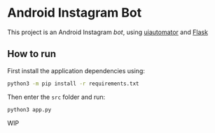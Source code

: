 # Android Instagram Bot

This project is an Android Instagram _bot_, using [uiautomator](https://github.com/xiaocong) and [Flask](https://github.com/pallets/flask)

## How to run

First install the application dependencies using:
```sh
python3 -m pip install -r requirements.txt
```

Then enter the `src` folder and run:
```sh
python3 app.py
```

WIP
